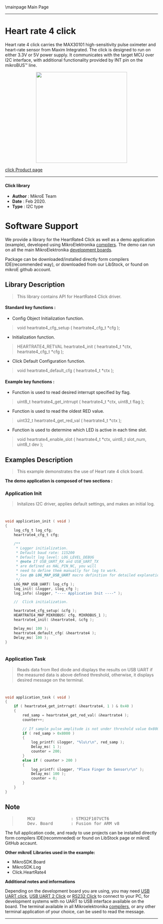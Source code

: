 \mainpage Main Page
 
---
# Heart rate 4 click

Heart rate 4 click carries the MAX30101 high-sensitivity pulse oximeter and heart-rate sensor from Maxim Integrated. The click is designed to run on either 3.3V or 5V power supply. It communicates with the target MCU over I2C interface, with additional functionality provided by INT pin on the mikroBUS™ line.

<p align="center">
  <img src="https://download.mikroe.com/images/click_for_ide/heartrate4_click.png" height=300px>
</p>

[click Product page](https://www.mikroe.com/heart-rate-4-click)

---


#### Click library 

- **Author**        : MikroE Team
- **Date**          : Feb 2020.
- **Type**          : I2C type


# Software Support

We provide a library for the HeartRate4 Click 
as well as a demo application (example), developed using MikroElektronika 
[compilers](https://shop.mikroe.com/compilers). 
The demo can run on all the main MikroElektronika [development boards](https://shop.mikroe.com/development-boards).

Package can be downloaded/installed directly form compilers IDE(recommended way), or downloaded from our LibStock, or found on mikroE github account. 

## Library Description

> This library contains API for HeartRate4 Click driver.

#### Standard key functions :

- Config Object Initialization function.
> void heartrate4_cfg_setup ( heartrate4_cfg_t *cfg ); 
 
- Initialization function.
> HEARTRATE4_RETVAL heartrate4_init ( heartrate4_t *ctx, heartrate4_cfg_t *cfg );

- Click Default Configuration function.
> void heartrate4_default_cfg ( heartrate4_t *ctx );


#### Example key functions :

- Function is used to read desired interrupt specified by flag.
> uint8_t heartrate4_get_intrrupt ( heartrate4_t *ctx, uint8_t flag );
 
- Function is used to read the oldest RED value.
> uint32_t heartrate4_get_red_val ( heartrate4_t *ctx );

- Function is used to determine which LED is active in each time slot.
> void heartrate4_enable_slot ( heartrate4_t *ctx, uint8_t slot_num, uint8_t dev );

## Examples Description

> This example demonstrates the use of Heart rate 4 click board.

**The demo application is composed of two sections :**

### Application Init 

> Initalizes I2C driver, applies default settings, and makes an initial log.

```c


void application_init ( void )
{
    log_cfg_t log_cfg;
    heartrate4_cfg_t cfg;

    /** 
     * Logger initialization.
     * Default baud rate: 115200
     * Default log level: LOG_LEVEL_DEBUG
     * @note If USB_UART_RX and USB_UART_TX 
     * are defined as HAL_PIN_NC, you will 
     * need to define them manually for log to work. 
     * See @b LOG_MAP_USB_UART macro definition for detailed explanation.
     */
    LOG_MAP_USB_UART( log_cfg );
    log_init( &logger, &log_cfg );
    log_info( &logger, "---- Application Init ----" );

    //  Click initialization.

    heartrate4_cfg_setup( &cfg );
    HEARTRATE4_MAP_MIKROBUS( cfg, MIKROBUS_1 );
    heartrate4_init( &heartrate4, &cfg );

    Delay_ms( 100 );
    heartrate4_default_cfg( &heartrate4 );
    Delay_ms( 100 );
}
  
```

### Application Task

> Reads data from Red diode and displays the results on USB UART if the measured data
> is above defined threshold, otherwise, it displays desired message on the terminal.

```c


void application_task ( void )
{
    if ( heartrate4_get_intrrupt( &heartrate4, 1 ) & 0x40 )
    {
        red_samp = heartrate4_get_red_val( &heartrate4 );
        counter++;
        
        // If sample pulse amplitude is not under threshold value 0x8000
        if ( red_samp > 0x8000 )
        {
            log_printf( &logger, "%lu\r\n", red_samp );
            Delay_ms( 1 );
            counter = 200;
        }
        else if ( counter > 200 )
        {
            log_printf( &logger, "Place Finger On Sensor\r\n" );
            Delay_ms( 100 );
            counter = 0;
        }
    }
}

```

## Note
> <pre>
>     MCU              : STM32F107VCT6
>     Dev. Board       : Fusion for ARM v8
> </pre> 

The full application code, and ready to use projects can be  installed directly form compilers IDE(recommneded) or found on LibStock page or mikroE GitHub accaunt.

**Other mikroE Libraries used in the example:** 

- MikroSDK.Board
- MikroSDK.Log
- Click.HeartRate4

**Additional notes and informations**

Depending on the development board you are using, you may need 
[USB UART click](https://shop.mikroe.com/usb-uart-click), 
[USB UART 2 Click](https://shop.mikroe.com/usb-uart-2-click) or 
[RS232 Click](https://shop.mikroe.com/rs232-click) to connect to your PC, for 
development systems with no UART to USB interface available on the board. The 
terminal available in all Mikroelektronika 
[compilers](https://shop.mikroe.com/compilers), or any other terminal application 
of your choice, can be used to read the message.



---
